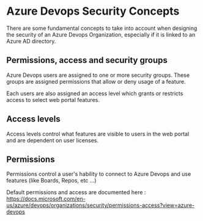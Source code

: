 # Azure Devops Security Concepts

There are some fundamental concepts to take into account when designing the security of an Azure Devops Organization, especially if it is linked to an Azure AD directory.

## Permissions, access and security groups

Azure Devops users are assigned to one or more security groups. These groups are assigned permissions that allow or deny usage of a feature.

Each users are also assigned an access level which grants or restricts access to select web portal features.

## Access levels

Access levels control what features are visible to users in the web portal and are dependent on user licenses.

## Permissions

Permissions control a user's hability to connect to Azure Devops and use features (like Boards, Repos, etc ...)

Default permissions and access are documented here : https://docs.microsoft.com/en-us/azure/devops/organizations/security/permissions-access?view=azure-devops


